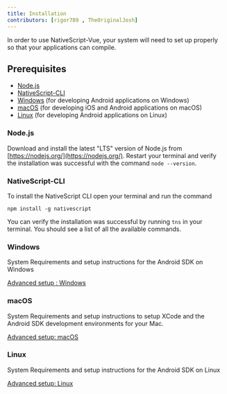 ```yaml
---
title: Installation
contributors: [rigor789 , TheOriginalJosh]
---
```


In order to use NativeScript-Vue, your system will need to set up properly
so that your applications can compile.

## Prerequisites

- [Node.js](#nodejs)
- [NativeScript-CLI](#nativescript-cli)
- [Windows](#windows) (for developing Android applications on Windows)
- [macOS](#macos) (for developing iOS and Android applications on macOS)
- [Linux](#linux) (for developing Android applications on Linux)

### Node.js

Download and install the latest "LTS" version of Node.js from [https://nodejs.org/](https://nodejs.org/). Restart your terminal and verify the installation was successful with the command `node --version`.

### NativeScript-CLI

To install the NativeScript CLI open your terminal and run the command

```shell
npm install -g nativescript
```

You can verify the installation was successful by running `tns` in your terminal. You should see a list of all the available commands.


### Windows

System Requirements and setup instructions for the Android SDK on Windows

[Advanced setup : Windows](https://docs.nativescript.org/start/ns-setup-win)

### macOS

System Requirements and setup instructions to setup XCode and the Android SDK development environments for your Mac.

[Advanced setup: macOS](https://docs.nativescript.org/start/ns-setup-os-x)

### Linux

System Requirements and setup instructions for the Android SDK on Linux

[Advanced setup: Linux](https://docs.nativescript.org/start/ns-setup-linux)

